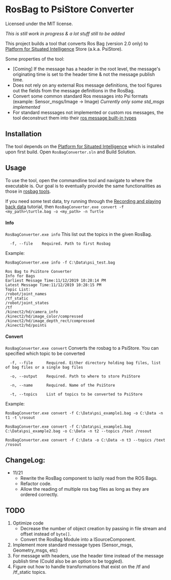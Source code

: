 ﻿# RosBag to PsiStore Converter
Licensed under the MIT license.

*This is still work in progress & a lot stuff still to be added*

This project builds a tool that converts Ros Bag (version 2.0 only) to [Platform for Situated Intelligence](https://github.com/microsoft/psi) Store (a.k.a. PsiStore).

Some properties of the tool:
* [Coming] If the message has a header in the root level, the message's originating time is set to the header time & not the message publish time.
* Does not rely on any external Ros message definitions, the tool figures out the fields from the message definitions in the RosBag.
* Convert some common standard Ros messages into Psi formats (example: Sensor_msgs/Image -> Image) *Currently only some std_msgs implemented* 
* For standard messsages not implemented or custom ros messages, the tool deconstruct them into their [ros message built-in types](http://wiki.ros.org/msg)

## Installation

The tool depends on the [Platform for Situated Intelligence](https://github.com/microsoft/psi) which is installed upon first build.
Open `RosBagConverter.sln` and Build Solution.

## Usage

To use the tool, open the commandline tool and navigate to where the executable is. Our goal is to eventually provide the same functionalities as those in [rosbag tools](http://wiki.ros.org/bag_tools).

If you need some test data, try running through the [Recording and playing back data](http://wiki.ros.org/rosbag/Tutorials/Recording%20and%20playing%20back%20data) tutorial, then `RosBagConverter.exe convert -f <my_path>\turtle.bag -o <my_path> -n Turtle`

#### Info

`RosBagConverter.exe info`
This list out the topics in the given RosBag. 
```
  -f, --file    Required. Path to first Rosbag
```
Example:
```
RosBagConverter.exe info -f C:\Data\psi_test.bag

Ros Bag to PsiStore Converter
Info for Bags
Earliest Message Time:11/12/2019 10:28:14 PM
Latest Message Time:11/12/2019 10:28:15 PM
Topic List:
/robot/joint_names
/tf_static
/robot/joint_states
/tf
/kinect2/hd/camera_info
/kinect2/hd/image_color/compressed
/kinect2/hd/image_depth_rect/compressed
/kinect2/hd/points
```

#### Convert
`RosBagConverter.exe convert`
Converts the rosbag to a PsiStore. You can specified which topic to be converted
```
  -f, --file      Required. Either directory holding bag files, list of bag files or a single bag files

  -o, --output    Required. Path to where to store PsiStore

  -n, --name      Required. Name of the PsiStore

  -t, --topics    List of topics to be converted to PsiStore
```
Example:
```
RosBagConverter.exe convert -f C:\Data\psi_example1.bag -o C:\Data -n t1 -t \rosout
```
```
RosBagConverter.exe convert -f C:\Data\psi_example1.bag C:\Data\psi_example2.bag -o C:\Data -n t2 --topics /text /rosout
```
```
RosBagConverter.exe convert -f C:\Data -o C:\Data -n t3 --topics /text /rosout
```

## ChangeLog:
* 11/21
	* Rewrite the RosBag component to lazily read from the ROS Bags.
	* Refactor code.
	* Allow the reading of multiple ros bag files as long as they are ordered correctly.

## TODO
1. Optimize code
	* Decrease the number of object creation by passing in file stream and offset instead of `byte[]`.
	* Convert the RosBag Module into a ISourceComponent. 
1. Implement more standard message types (Sensor_msgs, Geometry_msgs, etc)
1. For message with headers, use the header time instead of the message publish time (Could also be an option to be toggled).
1. Figure out how to handle transformations that exist on the /tf and /tf_static topics. 
